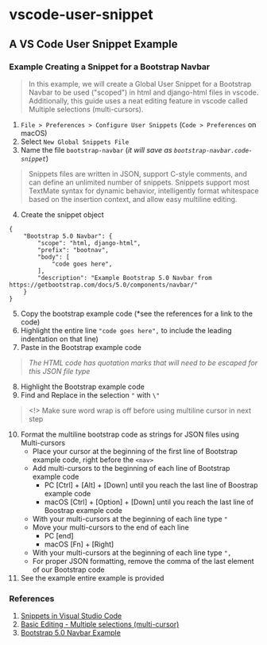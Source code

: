 # vscode-user-snippet
## A VS Code User Snippet Example

### Example Creating a Snippet for a Bootstrap Navbar
> In this example, we will create a Global User Snippet for a Bootstrap Navbar to be used ("scoped") in html and django-html files in vscode. Additionally, this guide uses a neat editing feature in vscode called Multiple selections (multi-cursors).
1. `File > Preferences > Configure User Snippets` (`Code > Preferences` on macOS)
2. Select `New Global Snippets File`
3. Name the file `bootstrap-navbar` (*it will save as `bootstrap-navbar.code-snippet`*)
> Snippets files are written in JSON, support C-style comments, and can define an unlimited number of snippets. Snippets support most TextMate syntax for dynamic behavior, intelligently format whitespace based on the insertion context, and allow easy multiline editing.
4. Create the snippet object
```
{
	"Bootstrap 5.0 Navbar": {
		"scope": "html, django-html",
		"prefix": "bootnav",
		"body": [
			"code goes here",
		],
		"description": "Example Bootstrap 5.0 Navbar from https://getbootstrap.com/docs/5.0/components/navbar/"
	}
}
```
5. Copy the bootstrap example code (*see the references for a link to the code)
6. Highlight the entire line `"code goes here",` to include the leading indentation on that line)
7. Paste in the Bootstrap example code
> *The HTML code has quotation marks that will need to be escaped for this JSON file type*
8. Highlight the Bootstrap example code
9. Find and Replace in the selection `"` with `\"`
> <!> Make sure word wrap is off before using multiline cursor in next step
10. Format the multiline bootstrap code as strings for JSON files using Multi-cursors
    - Place your cursor at the beginning of the first line of Bootstrap example code, right before the `<nav>`
    - Add multi-cursors to the beginning of each line of Bootstrap example code
        - PC [Ctrl] + [Alt] + [Down] until you reach the last line of Boostrap example code
        - macOS [Ctrl] + [Option] + [Down] until you reach the last line of Boostrap example code
    - With your multi-cursors at the beginning of each line type `"`
    - Move your multi-cursors to the end of each line
        - PC [end]
        - macOS [Fn] + [Right]
    - With your multi-cursors at the beginning of each line type `",`
    - For proper JSON formatting, remove the comma of the last element of our Bootstrap code
11. See the example entire example is provided

### References
1. [Snippets in Visual Studio Code](https://code.visualstudio.com/docs/editor/userdefinedsnippets)
2. [Basic Editing - Multiple selections (multi-cursor)](https://code.visualstudio.com/docs/editor/codebasics#_multiple-selections-multicursor)
3. [Bootstrap 5.0 Navbar Example](https://getbootstrap.com/docs/5.0/components/navbar/)
